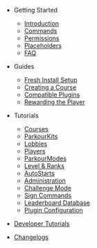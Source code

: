<!-- docs/_sidebar.md -->

- Getting Started
  - [Introduction](index.md)
  - [Commands](essential/commands.md)
  - [Permissions](essential/permissions.md)
  - [Placeholders](essential/placeholders.md)
  - [FAQ](essential/faq.md)

- Guides
  - [Fresh Install Setup](guides/fresh-install.md)
  - [Creating a Course](guides/creating-course.md)
  - [Compatible Plugins](guides/compatible-plugins.md)
  - [Rewarding the Player](guides/rewarding-player.md)

- Tutorials
  - [Courses](tutorials/parkour-courses.md)
  - [ParkourKits](tutorials/parkour-kits.md)
  - [Lobbies](tutorials/parkour-lobby.md)
  - [Players](tutorials/parkour-players.md)
  - [ParkourModes](tutorials/parkour-modes.md)
  - [Level & Ranks](tutorials/parkour-level-ranks.md)
  - [AutoStarts](tutorials/parkour-autostart.md)
  - [Administration](tutorials/administration.md)
  - [Challenge Mode](tutorials/challenge-mode.md)
  - [Sign Commands](tutorials/sign-commands.md)
  - [Leaderboard Database](tutorials/parkour-database.md)
  - [Plugin Configuration](tutorials/parkour-config.md)

- [Developer Tutorials](developer.md)
- [Changelogs](changelogs.md)
